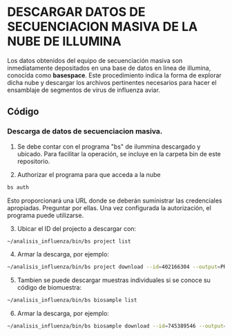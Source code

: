 # DESCARGAR DATOS DE SECUENCIACION MASIVA DE LA NUBE DE ILLUMINA

Los datos obtenidos del equipo de secuenciación masiva son inmediatamente depositados en una base de datos en linea de illumina, conocida como **basespace**. Este procedimiento indica la forma de explorar dicha nube y descargar los archivos pertinentes necesarios para hacer el ensamblaje de segmentos de virus de influenza aviar.

## Código

### Descarga de datos de secuenciacion masiva.

1. Se debe contar con el programa "bs" de ilummina descargado y ubicado. Para facilitar la operación, se incluye en la carpeta bin de este repositorio.

2. Authorizar el programa para que acceda a la nube
```bash
bs auth
```
Esto proporcionará una URL donde se deberán suministrar las credenciales apropiadas. Preguntar por ellas. Una vez configurada la autorización, el programa puede utilizarse.

3. Ubicar el ID del projecto a descargar con:
```bash
~/analisis_influenza/bin/bs project list
```

4. Armar la descarga, por ejemplo:
```bash
~/analisis_influenza/bin/bs project download --id=402166304 --output=PROYECTO --extension=fastq.gz
```

5. Tambien se puede descargar muestras individuales si se conoce su código de biomuestra:
```bash
~/analisis_influenza/bin/bs biosample list
```
6. Armar la descarga, por ejemplo:
```bash
~/analisis_influenza/bin/bs biosample download --id=745389546 --output=TEST --extension=fastq.gz
```

